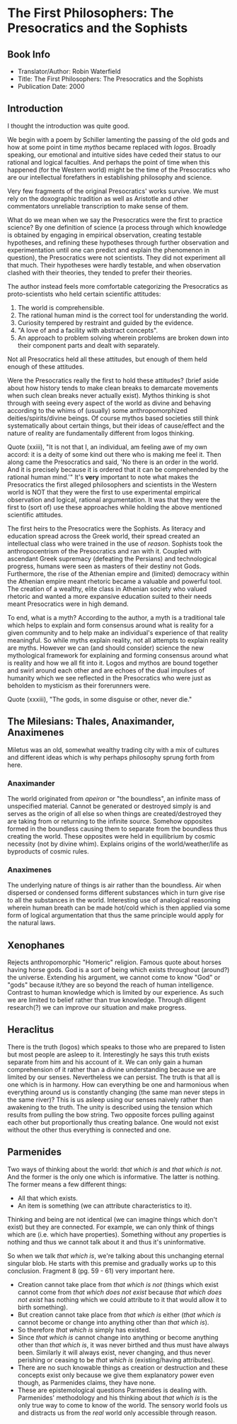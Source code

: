 # The First Philosophers: The Presocratics and the Sophists

## Book Info

* Translator/Author: Robin Waterfield
* Title: The First Philosophers: The Presocratics and the Sophists
* Publication Date: 2000

## Introduction

I thought the introduction was quite good.

We begin with a poem by Schiller lamenting the passing of the old gods and how at some point in time *mythos* became replaced with *logos*. Broadly speaking, our emotional and intuitive sides have ceded their status to our rational and logical faculties. And perhaps the point of time when this happened (for the Western world) might be the time of the Presocratics who are our intellectual forefathers in establishing philosophy and science.

Very few fragments of the original Presocratics' works survive. We must rely on the doxographic tradition as well as Aristotle and other commentators unreliable transcription to make sense of them.

What do we mean when we say the Presocratics were the first to practice science? By one definition of science (a process through which knowledge is obtained by engaging in empirical observation, creating testable hypotheses, and refining these hypotheses through further observation and experimentation until one can predict and explain the phenomenon in question), the Presocratics were not scientists. They did not experiment all that much. Their hypotheses were hardly testable, and when observation clashed with their theories, they tended to prefer their theories.

The author instead feels more comfortable categorizing the Presocratics as proto-scientists who held certain scientific attitudes:

1. The world is comprehensible.
2. The rational human mind is the correct tool for understanding the world.
3. Curiosity tempered by restraint and guided by the evidence.
4. "A love of and a facility with abstract concepts".
5. An approach to problem solving wherein problems are broken down into their component parts and dealt with separately.

Not all Presocratics held all these attitudes, but enough of them held enough of these attitudes.

Were the Presocratics really the first to hold these attitudes? (brief aside about how history tends to make clean breaks to demarcate movements when such clean breaks never actually exist). Mythos thinking is shot through with seeing every aspect of the world as divine and behaving according to the whims of (usually) some anthropomorphized deities/spirits/divine beings. Of course mythos based societies still think systematically about certain things, but their ideas of cause/effect and the nature of reality are fundamentally different from logos thinking.

Quote (xxiii), "It is not that I, an individual, am feeling awe of my own accord: it is a deity of some kind out there who is making me feel it. Then along came the Presocratics and said, 'No there is an order in the world. And it is precisely because it is ordered that it can be comprehended by the rational human mind.'" It's **very** important to note what makes the Presocratics the first alleged philosophers and scientists in the Western world is NOT that they were the first to use experimental empirical observation and logical, rational argumentation. It was that they were the first to (sort of) use these approaches while holding the above mentioned scientific attitudes.

The first heirs to the Presocratics were the Sophists. As literacy and education spread across the Greek world, their spread created an intellectual class who were trained in the use of *reason*. Sophists took the anthropocentrism of the Presocratics and ran with it. Coupled with ascendant Greek supremacy (defeating the Persians) and technological progress, humans were seen as masters of their destiny not Gods. Furthermore, the rise of the Athenian empire and (limited) democracy within the Athenian empire meant rhetoric became a valuable and powerful tool. The creation of a wealthy, elite class in Athenian society who valued rhetoric and wanted a more expansive education suited to their needs meant Presocratics were in high demand.

To end, what is a myth? According to the author, a myth is a traditional tale which helps to explain and form consensus around what is reality for a given community and to help make an individual's experience of that reality meaningful. So while myths explain reality, not all attempts to explain reality are myths. However we can (and should consider) science the new mythological framework for explaining and forming consensus around what is reality and how we all fit into it. Logos and mythos are bound together and swirl around each other and are echoes of the dual impulses of humanity which we see reflected in the Presocratics who were just as beholden to mysticism as their forerunners were.

Quote (xxxiii), "The gods, in some disguise or other, never die."

## The Milesians: Thales, Anaximander, Anaximenes

Miletus was an old, somewhat wealthy trading city with a mix of cultures and different ideas which is why perhaps philosophy sprung forth from here.

### Anaximander

The world originated from *apeiron* or "the boundless", an infinite mass of unspecified material. Cannot be generated or destroyed simply is and serves as the origin of all else so when things are created/destroyed they are taking from or returning to the infinite source. Somehow opposites formed in the boundless causing them to separate from the boundless thus creating the world. These opposites were held in equilibrium by cosmic necessity (not by divine whim). Explains origins of the world/weather/life as byproducts of cosmic rules.

### Anaximenes

The underlying nature of things is air rather than the boundless. Air when dispersed or condensed forms different substances which in turn give rise to all the substances in the world. Interesting use of analogical reasoning wherein human breath can be made hot/cold which is then applied via some form of logical argumentation that thus the same principle would apply for the natural laws.

## Xenophanes

Rejects anthropomorphic "Homeric" religion. Famous quote about horses having horse gods. God is a sort of being which exists throughout (around?) the universe. Extending his argument, we cannot come to know "God" or "gods" because it/they are so beyond the reach of human intelligence. Contrast to human knowledge which is limited by our experience. As such we are limited to belief rather than true knowledge. Through diligent research(?) we can improve our situation and make progress.

## Heraclitus

There is the truth (logos) which speaks to those who are prepared to listen but most people are asleep to it. Interestingly he says this truth exists separate from him and his account of it. We can only gain a human comprehension of it rather than a divine understanding because we are limited by our senses. Nevertheless we can persist. The truth is that all is one which is in harmony. How can everything be one and harmonious when everything around us is constantly changing (the same man never steps in the same river)? This is us asleep using our senses naively rather than awakening to the truth. The unity is described using the tension which results from pulling the bow string. Two opposite forces pulling against each other but proportionally thus creating balance. One would not exist without the other thus everything is connected and one.

## Parmenides

Two ways of thinking about the world: *that which is* and *that which is not*. And the former is the only one which is informative. The latter is nothing. The former means a few different things:

* All that which exists.
* An item is something (we can attribute characteristics to it).

Thinking and being are not identical (we can imagine things which don't exist) but they are connected. For example, we can only think of things which are (i.e. which have properties). Something without any properties is nothing and thus we cannot talk about it and thus it's uninformative.

So when we talk *that which is*, we're talking about this unchanging eternal singular blob. He starts with this premise and gradually works up to this conclusion. Fragment 8 (pg. 59 - 61) very important here.

* Creation cannot take place from *that which is not* (things which exist cannot come from *that which does not exist* because *that which does not exist* has nothing which we could attribute to it that would allow it to birth something).
* But creation cannot take place from *that which is* either (*that which is* cannot become or change into anything other than *that which is*).
* So therefore *that which is* simply has existed.
* Since *that which is* cannot change into anything or become anything other than *that which is*, it was never birthed and thus must have always been. Similarly it will always exist, never changing, and thus never perishing or ceasing to be *that which is* (existing/having attributes).
* There are no such knowable things as creation or destruction and these concepts exist only because we give them explanatory power even though, as Parmenides claims, they have none.
* These are epistemological questions Parmenides is dealing with. Parmenides' methodology and his thinking about *that which is* is the only true way to come to know of the world. The sensory world fools us and distracts us from the *real* world only accessible through reason.
